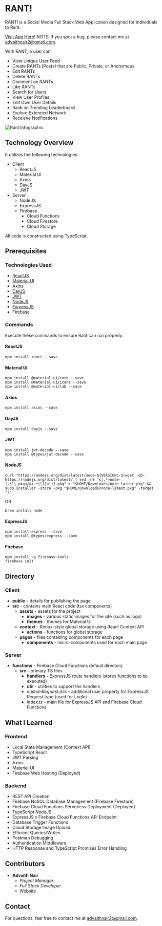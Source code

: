 # RANT!

RANT! is a Social Media Full Stack Web Application designed for individuals to Rant.

[Visit App Here!](https://rant-dd853.web.app/)
NOTE: If you spot a bug, please contact me at [advaithnair2@gmail.com](mailto:advaithnair2@gmail.com).

With RANT, a user can:
* View Unique User Feed
* Create RANTs (Posts) that are Public, Private, or Anonymous
* Edit RANTs
* Delete RANTs
* Comment on RANTs
* Like RANTs
* Search for Users
* View User Profiles
* Edit Own User Details
* Rank on Trending Leaderboard
* Explore Extended Network
* Receieve Notifications

![Rant Infographic](https://advaithnair.github.io/assets/images/Rant/RantInfographic.png)

## Technology Overview
It utilizes the following technologies:
* Client
  * ReactJS
  * Material UI
  * Axios
  * DayJS
  * JWT
* Server
  * NodeJS
  * ExpressJS
  * Firebase
    * Cloud Functions
    * Cloud Firestore
    * Cloud Storage

All code is constructed using TypeScript.

## Prerequisites

### Technologies Used
* [ReactJS](https://reactjs.org/)
* [Material UI](https://material-ui.com/)
* [Axios](https://github.com/axios/axios)
* [DayJS](https://github.com/iamkun/dayjs)
* [JWT](https://jwt.io/)
* [NodeJS](https://nodejs.org/en/)
* [ExpressJS](https://expressjs.com/)
* [Firebase](https://firebase.google.com/)

### Commands

Execute these commands to ensure Rant can run properly.

#### ReactJS
```
npm install react --save
```

#### Material UI
```
npm install @material-ui/core --save
npm install @material-ui/icons --save
npm install @material-ui/lab --save
```

#### Axios
```
npm install axios --save
```

#### DayJS
```
npm install dayjs --save
```

#### JWT
```
npm install jwt-decode --save
npm install @types/jwt-decode --save
```

#### NodeJS
```
curl "https://nodejs.org/dist/latest/node-${VERSION:-$(wget -qO- https://nodejs.org/dist/latest/ | sed -nE 's|.*>node-(.*)\.pkg</a>.*|\1|p')}.pkg" > "$HOME/Downloads/node-latest.pkg" && sudo installer -store -pkg "$HOME/Downloads/node-latest.pkg" -target "/"
```
OR
```
brew install node
```

#### ExpressJS
```
npm install express --save
npm install @types/express --save
```

#### Firebase
```
npm install -g firebase-tools
firebase init
```
## Directory

### Client
* **public** - details for publishing the page
* **src** - contains main React code (tsx components)
  * **assets** - assets for the project
    * **images** - various static images for the site (such as logo)
    * **themes** - themes for Material UI
  * **context** - Redux-style global storage using React Context API
    * **actions** - functions for global storage
  * **pages** - files containing components for each page
    * **components** - micro-components used for each main page

### Server
* **functions** - Firebase Cloud Functions default directory
  * **src** - primary TS files
    * **handlers** - ExpressJS route handlers (stores functions to be executed)
    * **util** - utilities to support the handlers
    * *customRequest.d.ts* - additional user property for ExpressJS Request type (used for LogIn)
    * *index.ts* - main file for ExpressJS API and Firebase Cloud Functions

## What I Learned

### Frontend
* Local State Management (Context API)
* TypeScript React
* JWT Parsing
* Axios
* Material UI
* Firebase Web Hosting (Deployed)

### Backend
* REST API Creation
* Firebase NoSQL Database Management (Firebase Firestore)
* Firebase Cloud Functions Serverless Deployment (Deployed)
* TypeScript NodeJS
* ExpressJS x Firebase Cloud Functions API Endpoint
* Database Trigger Functions
* Cloud Storage Image Upload
* Efficient Queries/Writes
* Postman Debugging
* Authentication Middleware
* HTTP Response and TypeScript Promises Error Handling

## Contributors

* **Advaith Nair** 
    * *Project Manager*
    * *Full Stack Developer*
    * [Website](https://advaithnair.com)

## Contact
For questions, feel free to contact me at [advaithnair2@gmail.com](mailto:advaithnair2@gmail.com).